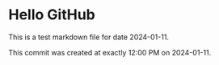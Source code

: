 # Hello GitHub
This is a test markdown file for date 2024-01-11.

This commit was created at exactly 12:00 PM on 2024-01-11.
